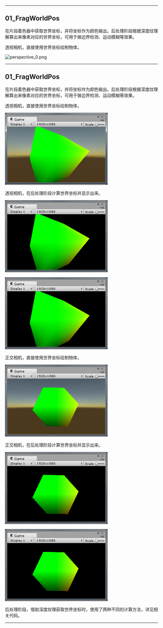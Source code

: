 ***
## 01_FragWorldPos

在片段着色器中获取世界坐标，并将坐标作为颜色输出。后处理阶段根据深度纹理解算出来像素对应的世界坐标，可用于做边界检测、运动模糊等效果。

透视相机，直接使用世界坐标绘制物体。

![perspective_0.png](GALLERY/02_HeHeDa/heheda.png)
***
## 01_FragWorldPos

在片段着色器中获取世界坐标，并将坐标作为颜色输出。后处理阶段根据深度纹理解算出来像素对应的世界坐标，可用于做边界检测、运动模糊等效果。

透视相机，直接使用世界坐标绘制物体。

![perspective_0.png](GALLERY/01_FragWorldPos/perspective_0.png)

透视相机，在后处理阶段计算世界坐标并显示出来。

![perspective_1.png](GALLERY/01_FragWorldPos/perspective_1.png)

![perspective_2.png](GALLERY/01_FragWorldPos/perspective_2.png)

正交相机，直接使用世界坐标绘制物体。

![orthographic_0.png](GALLERY/01_FragWorldPos/orthographic_0.png)

正交相机，在后处理阶段计算世界坐标并显示出来。

![orthographic_1.png](GALLERY/01_FragWorldPos/orthographic_1.png)

![orthographic_2.png](GALLERY/01_FragWorldPos/orthographic_2.png)

后处理阶段，借助深度纹理获取世界坐标时，使用了两种不同的计算方法，详见相关代码。
***
